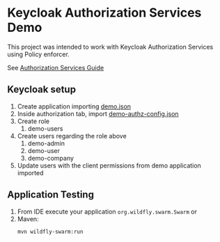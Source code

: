 # Keycloak Authorization Services Demo

This project was intended to work with Keycloak Authorization Services using Policy enforcer. 

See [Authorization Services Guide](https://www.keycloak.org/docs/latest/authorization_services/index.html)

## Keycloak setup

1. Create application importing [demo.json]()
1. Inside authorization tab, import [demo-authz-config.json]()
1. Create role
    1. demo-users
1. Create users regarding the role above
    1. demo-admin
    1. demo-user
    1. demo-company
1. Update users with the client permissions from demo application imported

## Application Testing

1. From IDE execute your application `org.wildfly.swarm.Swarm` or
1. Maven:
    ```
    mvn wildfly-swarm:run
    ```

